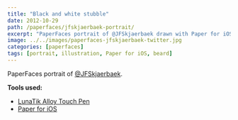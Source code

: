 ```yaml
---
title: "Black and white stubble"
date: 2012-10-29
path: /paperfaces/jfskjaerbaek-portrait/
excerpt: "PaperFaces portrait of @JFSkjaerbaek drawn with Paper for iOS on an iPad."
image: ../../images/paperfaces-jfskjaerbaek-twitter.jpg
categories: [paperfaces]
tags: [portrait, illustration, Paper for iOS, beard]
---
```


PaperFaces portrait of [@JFSkjaerbaek](https://twitter.com/JFSkjaerbaek).

**Tools used:**

- [LunaTik Alloy Touch Pen](https://www.amazon.com/gp/product/B00821TR7G/ref=as_li_ss_tl?ie=UTF8&tag=mademist-20&linkCode=as2&camp=1789&creative=390957&creativeASIN=B00821TR7G)
- [Paper for iOS](https://paper.bywetransfer.com/)
